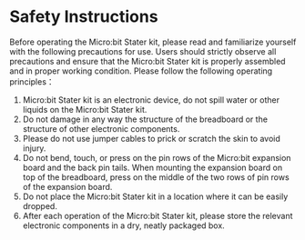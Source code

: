 ﻿# Safety Instructions

Before operating the Micro:bit Stater kit, please read and familiarize yourself with the following precautions for use. Users should strictly observe all precautions and ensure that the Micro:bit Stater kit is properly assembled and in proper working condition.
Please follow the following operating principles：

1. Micro:bit Stater kit is an electronic device, do not spill water or other liquids on the Micro:bit Stater kit.
2. Do not damage in any way the structure of the breadboard or the structure of other electronic components.
3. Please do not use jumper cables to prick or scratch the skin to avoid injury.
4. Do not bend, touch, or press on the pin rows of the Micro:bit expansion board and the back pin tails. When mounting the expansion board on top of the breadboard, press on the middle of the two rows of pin rows of the expansion board.
5. Do not place the Micro:bit Stater kit in a location where it can be easily dropped.
6. After each operation of the Micro:bit Stater kit, please store the relevant electronic components in a dry, neatly packaged box.
